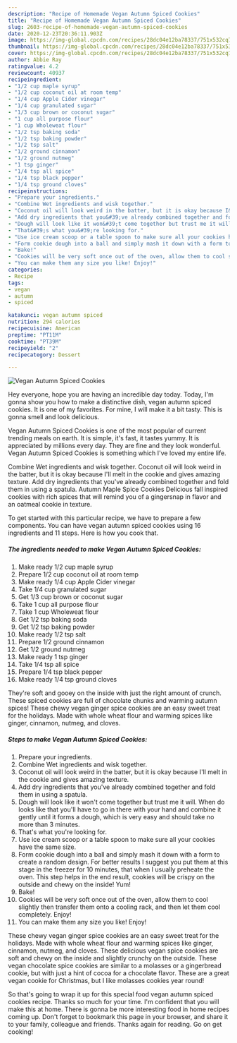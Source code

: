 ```yaml
---
description: "Recipe of Homemade Vegan Autumn Spiced Cookies"
title: "Recipe of Homemade Vegan Autumn Spiced Cookies"
slug: 2603-recipe-of-homemade-vegan-autumn-spiced-cookies
date: 2020-12-23T20:36:11.903Z
image: https://img-global.cpcdn.com/recipes/28dc04e12ba78337/751x532cq70/vegan-autumn-spiced-cookies-recipe-main-photo.jpg
thumbnail: https://img-global.cpcdn.com/recipes/28dc04e12ba78337/751x532cq70/vegan-autumn-spiced-cookies-recipe-main-photo.jpg
cover: https://img-global.cpcdn.com/recipes/28dc04e12ba78337/751x532cq70/vegan-autumn-spiced-cookies-recipe-main-photo.jpg
author: Abbie Ray
ratingvalue: 4.2
reviewcount: 40937
recipeingredient:
- "1/2 cup maple syrup"
- "1/2 cup coconut oil at room temp"
- "1/4 cup Apple Cider vinegar"
- "1/4 cup granulated sugar"
- "1/3 cup brown or coconut sugar"
- "1 cup all purpose flour"
- "1 cup Wholeweat flour"
- "1/2 tsp baking soda"
- "1/2 tsp baking powder"
- "1/2 tsp salt"
- "1/2 ground cinnamon"
- "1/2 ground nutmeg"
- "1 tsp ginger"
- "1/4 tsp all spice"
- "1/4 tsp black pepper"
- "1/4 tsp ground cloves"
recipeinstructions:
- "Prepare your ingredients."
- "Combine Wet ingredients and wisk together."
- "Coconut oil will look weird in the batter, but it is okay because I&#39;ll melt in the cookie and gives amazing texture."
- "Add dry ingredients that you&#39;ve already combined together and fold them in using a spatula."
- "Dough will look like it won&#39;t come together but trust me it will. When do looks like that you&#39;ll have to go in there with your hand and combine it gently until it forms a dough, which is very easy and should take no more than 3 minutes."
- "That&#39;s what you&#39;re looking for."
- "Use ice cream scoop or a table spoon to make sure all your cookies have the same size."
- "Form cookie dough into a ball and simply mash it down with a form to create a random design. For better results I suggest you put them at this stage in the freezer for 10 minutes, that when I usually preheate the oven. This step helps in the end result, cookies will be crispy on the outside and chewy on the inside! Yum!"
- "Bake!"
- "Cookies will be very soft once out of the oven, allow them to cool slightly then transfer them onto a cooling rack, and then let them cool completely. Enjoy!"
- "You can make them any size you like! Enjoy!"
categories:
- Recipe
tags:
- vegan
- autumn
- spiced

katakunci: vegan autumn spiced 
nutrition: 294 calories
recipecuisine: American
preptime: "PT11M"
cooktime: "PT39M"
recipeyield: "2"
recipecategory: Dessert

---
```



![Vegan Autumn Spiced Cookies](https://img-global.cpcdn.com/recipes/28dc04e12ba78337/751x532cq70/vegan-autumn-spiced-cookies-recipe-main-photo.jpg)

Hey everyone, hope you are having an incredible day today. Today, I'm gonna show you how to make a distinctive dish, vegan autumn spiced cookies. It is one of my favorites. For mine, I will make it a bit tasty. This is gonna smell and look delicious.

Vegan Autumn Spiced Cookies is one of the most popular of current trending meals on earth. It is simple, it's fast, it tastes yummy. It is appreciated by millions every day. They are fine and they look wonderful. Vegan Autumn Spiced Cookies is something which I've loved my entire life.

Combine Wet ingredients and wisk together. Coconut oil will look weird in the batter, but it is okay because I&#39;ll melt in the cookie and gives amazing texture. Add dry ingredients that you&#39;ve already combined together and fold them in using a spatula. Autumn Maple Spice Cookies Delicious fall inspired cookies with rich spices that will remind you of a gingersnap in flavor and an oatmeal cookie in texture.


To get started with this particular recipe, we have to prepare a few components. You can have vegan autumn spiced cookies using 16 ingredients and 11 steps. Here is how you cook that.

<!--inarticleads1-->

##### The ingredients needed to make Vegan Autumn Spiced Cookies:

1. Make ready 1/2 cup maple syrup
1. Prepare 1/2 cup coconut oil at room temp
1. Make ready 1/4 cup Apple Cider vinegar
1. Take 1/4 cup granulated sugar
1. Get 1/3 cup brown or coconut sugar
1. Take 1 cup all purpose flour
1. Take 1 cup Wholeweat flour
1. Get 1/2 tsp baking soda
1. Get 1/2 tsp baking powder
1. Make ready 1/2 tsp salt
1. Prepare 1/2 ground cinnamon
1. Get 1/2 ground nutmeg
1. Make ready 1 tsp ginger
1. Take 1/4 tsp all spice
1. Prepare 1/4 tsp black pepper
1. Make ready 1/4 tsp ground cloves


They&#39;re soft and gooey on the inside with just the right amount of crunch. These spiced cookies are full of chocolate chunks and warming autumn spices! These chewy vegan ginger spice cookies are an easy sweet treat for the holidays. Made with whole wheat flour and warming spices like ginger, cinnamon, nutmeg, and cloves. 

<!--inarticleads2-->

##### Steps to make Vegan Autumn Spiced Cookies:

1. Prepare your ingredients.
1. Combine Wet ingredients and wisk together.
1. Coconut oil will look weird in the batter, but it is okay because I&#39;ll melt in the cookie and gives amazing texture.
1. Add dry ingredients that you&#39;ve already combined together and fold them in using a spatula.
1. Dough will look like it won&#39;t come together but trust me it will. When do looks like that you&#39;ll have to go in there with your hand and combine it gently until it forms a dough, which is very easy and should take no more than 3 minutes.
1. That&#39;s what you&#39;re looking for.
1. Use ice cream scoop or a table spoon to make sure all your cookies have the same size.
1. Form cookie dough into a ball and simply mash it down with a form to create a random design. For better results I suggest you put them at this stage in the freezer for 10 minutes, that when I usually preheate the oven. This step helps in the end result, cookies will be crispy on the outside and chewy on the inside! Yum!
1. Bake!
1. Cookies will be very soft once out of the oven, allow them to cool slightly then transfer them onto a cooling rack, and then let them cool completely. Enjoy!
1. You can make them any size you like! Enjoy!


These chewy vegan ginger spice cookies are an easy sweet treat for the holidays. Made with whole wheat flour and warming spices like ginger, cinnamon, nutmeg, and cloves. These delicious vegan spice cookies are soft and chewy on the inside and slightly crunchy on the outside. These vegan chocolate spice cookies are similar to a molasses or a gingerbread cookie, but with just a hint of cocoa for a chocolate flavor. These are a great vegan cookie for Christmas, but I like molasses cookies year round! 

So that's going to wrap it up for this special food vegan autumn spiced cookies recipe. Thanks so much for your time. I'm confident that you will make this at home. There is gonna be more interesting food in home recipes coming up. Don't forget to bookmark this page in your browser, and share it to your family, colleague and friends. Thanks again for reading. Go on get cooking!
